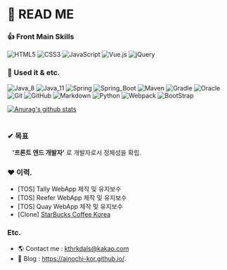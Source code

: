 # 📖 READ ME 
 
### 👍 Front Main Skills
![HTML5](https://img.shields.io/badge/HTML5-E34F26.svg?logo=HTML5&logoColor=white)
![CSS3](https://img.shields.io/badge/CSS3-1572B6.svg?logo=CSS3&logoColor=white)
![JavaScript](https://img.shields.io/badge/JavaScript-F7DF1E.svg?logo=JavaScript&logoColor=white)
![Vue.js](https://img.shields.io/badge/Vue.js-4FC08D?logo=Vue.js&logoColor=white)
![jQuery](https://img.shields.io/badge/jQuery-0769AD?logo=jQuery&logoColor=white)

### 👀 Used it & etc. 
![Java_8](https://img.shields.io/badge/java8-red?logo=java&logoColor=white)
![Java_11](https://img.shields.io/badge/java11-red?logo=java&logoColor=white)
![Spring](https://img.shields.io/badge/Spring-6DB33F.svg?logo=spring&logoColor=white)
![Spring_Boot](https://img.shields.io/badge/Spring_Boot-6DB33F.svg?logo=spring&logoColor=white)
![Maven](https://img.shields.io/badge/Maven-C71A36.svg?logo=apache-maven&logoColor=white)
![Gradle](https://img.shields.io/badge/Gradle-02303A.svg?logo=Gradle&logoColor=white)
![Oracle](https://img.shields.io/badge/Oracle-F80000.svg?logo=Oracle&logoColor=white)
![Git](https://img.shields.io/badge/Git-F05032.svg?logo=Git&logoColor=white)
![GitHub](https://img.shields.io/badge/GitHub-181717.svg?logo=GitHub&logoColor=white)
![Markdown](https://img.shields.io/badge/Markdown-000000?logo=markdown&logoColor=white)
![Python](https://img.shields.io/badge/Python-3776AB.svg?logo=Python&logoColor=white)
![Webpack](https://img.shields.io/badge/Webpack-8DD6F9?logo=Webpack&logoColor=white)
![BootStrap](https://img.shields.io/badge/BootStrap-7952B3?logo=BootStrap&logoColor=white)

[![Anurag's github stats](https://github-readme-stats.vercel.app/api?username=ainochi-kor&hide_border=true&hide=contribs&count_private=true&show_icons=true)](https://github.com/anuraghazra/github-readme-stats)
<br>
<br>

### ✔ 목표
&ensp; **'프론트 엔드 개발자'** 로 개발자로서 정체성을 확립.


### ❤ 이력.
- [TOS] Tally WebApp 제작 및 유지보수
- [TOS] Reefer WebApp 제작 및 유지보수
- [TOS] Quay WebApp 제작 및 유지보수
- [Clone] [StarBucks Coffee Korea](https://clone-starbucks.netlify.app/)


### Etc.
- 🌎 Contact me : kthrkdals@kakao.com
- 🌱 Blog : https://ainochi-kor.github.io/.

<!--
**ainochi-kor/ainochi-kor** is a ✨ _special_ ✨ repository because its `README.md` (this file) appears on your GitHub profile.

Here are some ideas to get you started:
![MariaDB](https://img.shields.io/badge/MariaDB-003545.svg?logo=MariaDB&logoColor=white)
![TypeScript](https://img.shields.io/badge/TypeScript-3178C6?logo=TypeScript&logoColor=white)
![Angular](https://img.shields.io/badge/Angular-DD0031?logo=Angular&logoColor=white)


![React](https://img.shields.io/badge/React-61DAFB?logo=React&logoColor=white)
![GraphQL](https://img.shields.io/badge/GraphQL-E10098?logo=GraphQL&logoColor=white)
![Node.js](https://img.shields.io/badge/Node.js-339933?logo=Node.js&logoColor=white)
![Next.js](https://img.shields.io/badge/Next.js-000000?logo=Next.js&logoColor=white)
![Svelte](https://img.shields.io/badge/Svelte-FF3E00?logo=Svelte&logoColor=white)

- 🔭 I’m currently working on ...
- 🌱 I’m currently learning ...
- 👯 I’m looking to collaborate on ...
- 🤔 I’m looking for help with ...
- 💬 Ask me about ...
- 📫 How to reach me: ...
- 😄 Pronouns: ...
- ⚡ Fun fact: ...
-->
